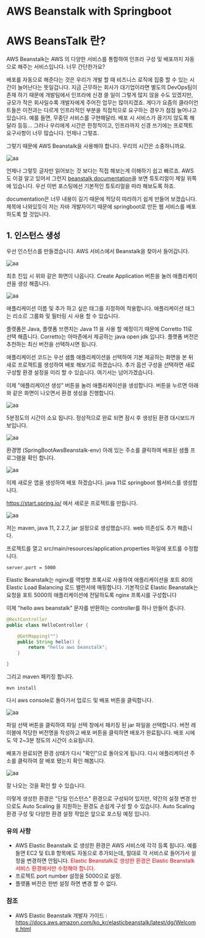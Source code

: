 # AWS Beanstalk with Springboot

# AWS BeansTalk 란?
AWS Beanstalk는 AWS 의 다양한 서비스를 통합하여 인프라 구성 및 배포까지 자동으로 해주는 서비스입니다. 너무 간단한가요?

배포를 자동으로 해준다는 것은 우리가 개발 할 때 비즈니스 로직에 집중 할 수 있는 시간이 늘어난다는 뜻일겁니다.
지금 근무하는 회사가 대기업이라면 별도의 DevOps팀이 존재 하기 때문에 개발팀에서 인프라에 신경 쓸 일이 그렇게 많지 않을 수도 있겠지만, 규모가 작은 회사일수록 개발자에게 주어진 업무는 많아지겠죠.
게다가 요즘의 클라이언트들은 이전과는 다르게 인프라적인 부분을 직접적으로 요구하는 경우가 점점 늘어나고 있습니다.
예를 들면, 무중단 서비스를 구현해달라. 배포 시 서비스가 끊기지 않도록 해달라 등등...
그러나 우리에게 시간은 한정적이고, 인프라까지 신경 쓰기에는 프로젝트 요구사항이 너무 많습니다. 언제나 그렇죠.

그렇기 때문에 AWS Beanstalk을 사용해야 합니다. 우리의 시간은 소중하니까요.

![aa](../public/uploads/2020-05-13-aws-beanstalk/001.png)

언제나 그렇듯 글자만 읽어보는 것 보다는 직접 해보는게 이해하기 쉽고 빠르죠. AWS도 이걸 알고 있어서 그런지 [beanstalk documentation](https://docs.aws.amazon.com/ko_kr/elasticbeanstalk/latest/dg/Welcome.html)을 보면 튜토리얼이 제일 위쪽에 있습니다. 우선 이번 포스팅에선 기본적인 튜토리얼을 따라 해보도록 하죠.

documentation은 너무 내용이 길기 때문에 적당히 따라하기 쉽게 만들어 보겠습니다.
제목에 나와있듯이 저는 자바 개발자이기 때문에 springboot로 만든 웹 서비스를 배포하도록 할 것입니다.

## 1. 인스턴스 생성
우선 인스턴스를 만들겠습니다.
AWS 서비스에서 Beanstalk을 찾아서 들어갑니다.

![aa](../public/uploads/2020-05-13-aws-beanstalk/002.png)

최초 진입 시 위와 같은 화면이 나옵니다. Create Application 버튼을 눌러 애플리케이션을 생성 해줍니다.

![aa](../public/uploads/2020-05-13-aws-beanstalk/003.png)

애플리케이션 이름 및 추가 하고 싶은 태그를 지정하여 적용합니다.
애플리케이션 태그는 리소르 그룹화 및 필터링 시 사용 할 수 있습니다.

플랫폼은 Java, 플랫폼 브랜치는 Java 11 을 사용 할 예정이기 때문에 Corretto 11로 선택 해줍니다.
Corretto는 아마존에서 제공하는 java open jdk 입니다.
플랫폼 버전은 추천하는 최신 버전을 선택하시면 됩니다.

애플리케이션 코드는 우선 샘플 애플리케이션을 선택하여 기본 제공하는 화면을 본 뒤 새로 프로젝트를 생성하여 배포 해보기로 하겠습니다.
추가 옵션 구성을 선택하면 새로 구성할 환경 설정을 미리 할 수 있습니다. 여기서는 넘어가겠습니다.

이제 "애플리케이션 생성" 버튼을 눌러 애플리케이션을 생성합니다.
버튼을 누르면 아래와 같은 화면이 나오면서 환경 생성을 진행합니다.

![aa](../public/uploads/2020-05-13-aws-beanstalk/004.png)

5분정도의 시간이 소요 됩니다. 정상적으로 완료 되면 잠시 후 생성된 환경 대시보드가 보입니다.

![aa](../public/uploads/2020-05-13-aws-beanstalk/005.png)

환경명 (SpringBootAwsBeanstalk-env) 아래 있는 주소를 클릭하여 배포된 샘플 프로그램을 확인 합니다.

![aa](../public/uploads/2020-05-13-aws-beanstalk/006.png)

이제 새로운 앱을 생성하여 배포 하겠습니다.
java 11로 springboot 웹서비스를 생성합니다.

https://start.spring.io/ 에서 새로운 프로젝트를 만듭니다.

![aa](../public/uploads/2020-05-13-aws-beanstalk/007.png)

저는 maven, java 11, 2.2.7, jar 설정으로 생성했습니다. web 의존성도 추가 해줍니다.

프로젝트를 열고 src/main/resources/application.properties 파일에 포트를 수정합니다.

```
server.port = 5000
```

Elastic Beanstalk는 nginx를 역방향 프록시로 사용하여 애플리케이션을 포트 80의 Elastic Load Balancing 로드 밸런서에 매핑합니다.
기본적으로 Elastic Beanstalk는 요청을 포트 5000의 애플리케이션에 전달하도록 nginx 프록시를 구성합니다


이제 "hello aws beanstalk" 문자를 반환하는 controller를 하나 만들어 줍니다.
```java
@RestController
public class HelloController {

    @GetMapping("")
    public String hello() {
        return "hello aws beanstalk";
    }

}
```

그리고 maven 패키징 합니다.

```shell script
mvn install
```

다시 aws console로 돌아가서 업로드 및 배포 버튼을 클릭합니다.

![aa](../public/uploads/2020-05-13-aws-beanstalk/008.png)

파일 선택 버튼을 클릭하여 파일 선택 창에서 패키징 된 jar 파일을 선택합니다.
버전 레이블에 적당한 버전명을 작성하고 배포 버튼을 클릭하면 배포가 완료됩니다.
배포 시에도 약 2~3분 정도의 시간이 소요됩니다.

배포가 완료되면 환경 상태가 다시 "확인"으로 돌아오게 됩니다.
다시 애플리케이션 주소를 클릭하여 잘 배포 됐는지 확인 해봅니다.

![aa](../public/uploads/2020-05-13-aws-beanstalk/009.png)

잘 나오는 것을 확인 할 수 있습니다.

이렇게 생성한 환경은 "단일 인스턴스" 환경으로 구성되어 있지만, 약간의 설정 변경 만으로도 Auto Scaling 을 지원하는 환경도 손쉽게 구성 할 수 있습니다.
Auto Scaling 환경 구성 및 다양한 환경 설정 작업은 앞으로 포스팅 예정 입니다.


### 유의 사항
- AWS Elastic Beanstalk 로 생성한 환경은 AWS 서비스에 각각 등록 됩니다. 예를 들면 EC2 및 ELB 항목에도 자동으로 추가되는데, 절대로 각 서비스로 들어가서 설정을 변경하면 안됩니다. <span style="color:red">Elastic Beanstalk로 생성한 환경은 Elastic Beanstalk 서비스 환경에서만 수정해야 합니다.</span>
- 프로젝트 port number 설정을 5000으로 설정.
- 플랫폼 버전은 한번 설정 하면 변경 할 수 없다.


### 참조
- AWS Elastic Beanstalk 개발자 가이드 : https://docs.aws.amazon.com/ko_kr/elasticbeanstalk/latest/dg/Welcome.html



